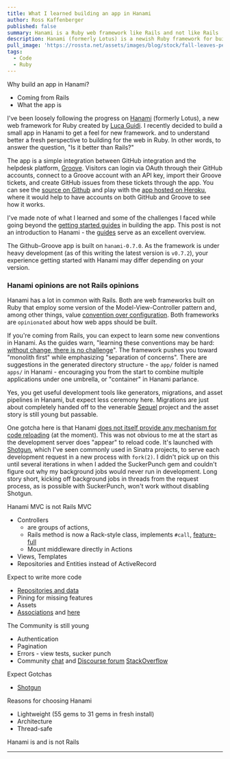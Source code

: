 ```yaml
---
title: What I learned building an app in Hanami
author: Ross Kaffenberger
published: false
summary: Hanami is a Ruby web framework like Rails and not like Rails
description: Hanami (formerly Lotus) is a newish Ruby framework for building web applications. Here's a few things I learned about it coming from Rails.
pull_image: 'https://rossta.net/assets/images/blog/stock/fall-leaves-pexels-photo.jpg'
tags:
  - Code
  - Ruby
---
```


Why build an app in Hanami?
* Coming from Rails
* What the app is

I've been loosely following the progress on [Hanami](http://hanamirb.org) (formerly Lotus), a new web framework
for Ruby created by [Luca Guidi](https://github.com/jodosha). I recently decided to build a small app in Hanami to get a feel for new framework.
and to understand better a fresh perspective to building for the web in Ruby. In
other words, to answer the question, "Is it better than Rails?"

The app is a simple integration between GitHub integration and the helpdesk platform, [Groove](https://www.groovehq.com).
Visitors can login via OAuth through their GitHub accounts, connect to a Groove
account with an API key, import their Groove tickets, and create GitHub issues
from these tickets through the app. You can see the [source on Github](https://github.com/rossta/github_groove) and play with the [app hosted on Heroku](https://github-groove.herokuapp.com/), where it would help to have accounts on both GitHub and Groove to see how it works.

I've made note of what I learned and some of the challenges I faced while going beyond the [getting
started guides](http://hanamirb.org/guides/) in building the app. This post is not an introduction
to Hanami - the [guides](http://hanamirb.org/guides/) serve as an excellent overview.

<aside class="callout panel">
  <p>The Github-Groove app is built on <code>hanami-0.7.0</code>. As the framework is under
heavy development (as of this writing the latest version is <code>v0.7.2</code>), your experience getting started with Hanami may differ
depending on your version.
  </p>
</aside>

### Hanami opinions are not Rails opinions

Hanami has a lot in common with Rails. Both are web frameworks built on Ruby
that employ some version of the Model-View-Controller pattern and, among other
things, value [convention over configuration](http://rubyonrails.org/doctrine/#convention-over-configuration).
Both frameworks are `opinionated` about how web apps should be built.

If you're coming from Rails, you can expect to learn some new conventions in Hanami.
As the guides warn, "learning these conventions may be hard: [without change, there is no challenge](http://hanamirb.org/guides/getting-started/)". The framework pushes you toward "monolith first" while emphasizing "separation of concerns". There are suggestions in the generated directory structure - the `app/` folder is named `apps/` in Hanami - encouraging you from the start to combine multiple applications under one umbrella, or "container" in Hanami parlance.

Yes, you get useful development tools like generators, migrations, and asset
pipelines in Hanami, but expect less ceremony here. Migrations are just about completely handed off to the
venerable [Sequel](http://sequel.jeremyevans.net/rdoc/files/doc/schema_modification_rdoc.html) project and the asset story is still young but passable.

One gotcha here is that Hanami [does not itself provide any mechanism for code
reloading](https://github.com/hanami/hanami/issues/249) (at the moment). This
was not obvious to me at the start as the development server does "appear" to reload code. It's launched with [Shotgun](https://github.com/rtomayko/shotgun), which I've seen commonly used in Sinatra projects, to serve each development request in a new process with `fork(2)`. I didn't pick up on this until several iterations in when I added the SuckerPunch gem and couldn't figure out why my background jobs would never run in development. Long story short, kicking off background jobs in threads from the request process, as is possible with SuckerPunch, won't work without disabling Shotgun.

Hanami MVC is not Rails MVC
* Controllers
  - are groups of actions,
  - Rails method is now a Rack-style class, implements `#call`, [feature-full](https://github.com/hanami/controller)
  - Mount middleware directly in Actions
* Views, Templates
* Repositories and Entities instead of ActiveRecord

Expect to write more code
* [Repositories and data](https://github.com/hanami/model/issues/291)
* Pining for missing features
* Assets
* [Associations](https://github.com/hanami/model/pull/244) and [here](https://github.com/hanami/model/issues/35)

The Community is still young
* Authentication
* Pagination
* Errors - view tests, sucker punch
* Community [chat](https://gitter.im/hanami/chat) and [Discourse forum](https://discuss.hanamirb.org/)
  [StackOverflow](https://stackoverflow.com/questions/tagged/hanami)

Expect Gotchas
* [Shotgun](https://github.com/rtomayko/shotgun)

Reasons for choosing Hanami
* Lightweight (55 gems to 31 gems in fresh install)
* Architecture
* Thread-safe

Hanami is and is not Rails

---
